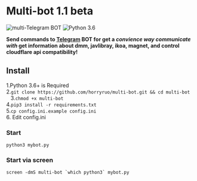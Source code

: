 # Multi-bot  1.1 beta
![multi-Telegram BOT](https://img.shields.io/badge/multi-Telegram%20BOT-red?style=flat-square&logo=appveyor)
![Python 3.6](https://img.shields.io/badge/LANGUAGE-Python%203.6%2B-success?style=flat-square&logo=appveyor)

**Send commands to [Telegram](http://telegram.org) BOT for get a _convience way communicate with_ get information about dmm, javlibray, ikoa, magnet, and control cloudflare api compatibility!**  

## Install  
1.Python 3.6+ is Required  
2.`git clone https://github.com/horryruo/multi-bot.git && cd multi-bot` 
&nbsp;&nbsp;&nbsp;3.`chmod +x multi-bot`  
4.`pip3 install -r requirements.txt`  
5.`cp config.ini.example config.ini`  
6.&nbsp;Edit config.ini

### Start  
`python3 mybot.py`  

### Start via screen  

``screen -dmS multi-bot `which python3` mybot.py``  


